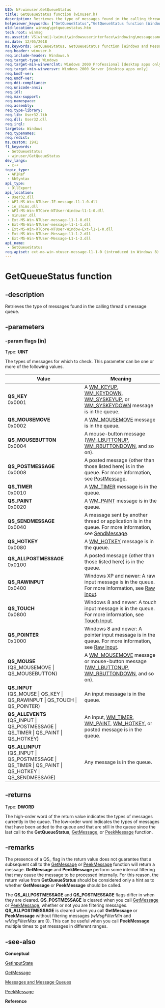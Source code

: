 ```yaml
---
UID: NF:winuser.GetQueueStatus
title: GetQueueStatus function (winuser.h)
description: Retrieves the type of messages found in the calling thread's message queue.
helpviewer_keywords: ["GetQueueStatus","GetQueueStatus function [Windows and Messages]","QS_ALLEVENTS","QS_ALLINPUT","QS_ALLPOSTMESSAGE","QS_HOTKEY","QS_INPUT","QS_KEY","QS_MOUSE","QS_MOUSEBUTTON","QS_MOUSEMOVE","QS_PAINT","QS_POSTMESSAGE","QS_RAWINPUT","QS_SENDMESSAGE","QS_TIMER","_win32_GetQueueStatus","_win32_getqueuestatus_cpp","winmsg.getqueuestatus","winui._win32_getqueuestatus","winuser/GetQueueStatus"]
old-location: winmsg\getqueuestatus.htm
tech.root: winmsg
ms.assetid: VS|winui|~\winui\windowsuserinterface\windowing\messagesandmessagequeues\messagesandmessagequeuesreference\messagesandmessagequeuesfunctions\getqueuestatus.htm
ms.date: 12/05/2018
ms.keywords: GetQueueStatus, GetQueueStatus function [Windows and Messages], QS_ALLEVENTS, QS_ALLINPUT, QS_ALLPOSTMESSAGE, QS_HOTKEY, QS_INPUT, QS_KEY, QS_MOUSE, QS_MOUSEBUTTON, QS_MOUSEMOVE, QS_PAINT, QS_POSTMESSAGE, QS_RAWINPUT, QS_SENDMESSAGE, QS_TIMER, _win32_GetQueueStatus, _win32_getqueuestatus_cpp, winmsg.getqueuestatus, winui._win32_getqueuestatus, winuser/GetQueueStatus
req.header: winuser.h
req.include-header: Windows.h
req.target-type: Windows
req.target-min-winverclnt: Windows 2000 Professional [desktop apps only]
req.target-min-winversvr: Windows 2000 Server [desktop apps only]
req.kmdf-ver: 
req.umdf-ver: 
req.ddi-compliance: 
req.unicode-ansi: 
req.idl: 
req.max-support: 
req.namespace: 
req.assembly: 
req.type-library: 
req.lib: User32.lib
req.dll: User32.dll
req.irql: 
targetos: Windows
req.typenames: 
req.redist: 
ms.custom: 19H1
f1_keywords:
 - GetQueueStatus
 - winuser/GetQueueStatus
dev_langs:
 - c++
topic_type:
 - APIRef
 - kbSyntax
api_type:
 - DllExport
api_location:
 - User32.dll
 - API-MS-Win-NTUser-IE-message-l1-1-0.dll
 - ie_shims.dll
 - API-MS-Win-RTCore-NTUser-Window-l1-1-0.dll
 - minuser.dll
 - Ext-MS-Win-NTUser-message-l1-1-0.dll
 - Ext-MS-Win-NTUser-message-l1-1-1.dll
 - Ext-MS-Win-RTCore-NTUser-Window-Ext-l1-1-0.dll
 - Ext-MS-Win-NTUser-Message-l1-1-2.dll
 - Ext-MS-Win-NTUser-Message-L1-1-3.dll
api_name:
 - GetQueueStatus
req.apiset: ext-ms-win-ntuser-message-l1-1-0 (introduced in Windows 8)
---
```


# GetQueueStatus function


## -description

Retrieves the type of messages found in the calling thread's message queue.

## -parameters

### -param flags [in]

Type: <b>UINT</b>

The types of messages for which to check. This parameter can be one or more of the following values.

| Value | Meaning |
|-------|---------|
| **QS\_KEY**<br>0x0001 | A [WM\_KEYUP](/windows/desktop/inputdev/wm-keyup), [WM\_KEYDOWN](/windows/desktop/inputdev/wm-keydown), [WM\_SYSKEYUP](/windows/desktop/inputdev/wm-syskeyup), or [WM\_SYSKEYDOWN](/windows/desktop/inputdev/wm-syskeydown) message is in the queue. |
| **QS\_MOUSEMOVE**<br>0x0002 | A [WM\_MOUSEMOVE](/windows/desktop/inputdev/wm-mousemove) message is in the queue. |
| **QS\_MOUSEBUTTON**<br>0x0004 | A mouse-button message ([WM\_LBUTTONUP](/windows/desktop/inputdev/wm-lbuttonup), [WM\_RBUTTONDOWN](/windows/desktop/inputdev/wm-rbuttondown), and so on). |
| **QS\_POSTMESSAGE**<br>0x0008 | A posted message (other than those listed here) is in the queue. For more information, see [PostMessage](/windows/win32/api/winuser/nf-winuser-postmessagew). |
| **QS\_TIMER**<br>0x0010 | A [WM\_TIMER](/windows/desktop/winmsg/wm-timer) message is in the queue. |
| **QS\_PAINT**<br>0x0020 | A [WM\_PAINT](/windows/desktop/gdi/wm-paint) message is in the queue. |
| **QS\_SENDMESSAGE**<br>0x0040 | A message sent by another thread or application is in the queue. For more information, see [SendMessage](/windows/win32/api/winuser/nf-winuser-sendmessagew). |
| **QS\_HOTKEY**<br>0x0080 | A [WM\_HOTKEY](/windows/desktop/inputdev/wm-hotkey) message is in the queue. |
| **QS\_ALLPOSTMESSAGE**<br>0x0100 | A posted message (other than those listed here) is in the queue.| 
| **QS\_RAWINPUT**<br>0x0400 | Windows XP and newer: A raw input message is in the queue. For more information, see [Raw Input](/windows/desktop/inputdev/raw-input). |
| **QS\_TOUCH**<br>0x0800 | Windows 8 and newer: A touch input message is in the queue. For more information, see [Touch Input](/windows/win32/wintouch/windows-touch-portal). |
| **QS\_POINTER**<br>0x1000 | Windows 8 and newer: A pointer input message is in the queue. For more information, see [Raw Input](/windows/win32/inputmsg/messages-and-notifications-portal). |
| **QS\_MOUSE**<br>(QS\_MOUSEMOVE \| QS\_MOUSEBUTTON) | A [WM\_MOUSEMOVE](/windows/desktop/inputdev/wm-mousemove) message or mouse-button message ([WM\_LBUTTONUP](/windows/desktop/inputdev/wm-lbuttonup), [WM\_RBUTTONDOWN](/windows/desktop/inputdev/wm-rbuttondown), and so on). |
| **QS\_INPUT**<br>(QS\_MOUSE \| QS\_KEY \| QS\_RAWINPUT \| QS\_TOUCH \| QS\_POINTER) | An input message is in the queue. |
| **QS\_ALLEVENTS**<br>(QS\_INPUT \| QS\_POSTMESSAGE \| QS\_TIMER \| QS\_PAINT \| QS\_HOTKEY) | An input, [WM\_TIMER](/windows/desktop/winmsg/wm-timer), [WM\_PAINT](/windows/desktop/gdi/wm-paint), [WM\_HOTKEY](/windows/desktop/inputdev/wm-hotkey), or posted message is in the queue. |
| **QS\_ALLINPUT**<br>(QS\_INPUT \| QS\_POSTMESSAGE \| QS\_TIMER \| QS\_PAINT \| QS\_HOTKEY \| QS\_SENDMESSAGE) | Any message is in the queue. |


## -returns

Type: <b>DWORD</b>

The high-order word of the return value indicates the types of messages currently in the queue. The low-order word indicates the types of messages that have been added to the queue and that are still in the queue since the last call to the <b>GetQueueStatus</b>, <a href="/windows/desktop/api/winuser/nf-winuser-getmessage">GetMessage</a>, or <a href="/windows/desktop/api/winuser/nf-winuser-peekmessagea">PeekMessage</a> function.

## -remarks

The presence of a QS_ flag in the return value does not guarantee that a subsequent call to the <a href="/windows/desktop/api/winuser/nf-winuser-getmessage">GetMessage</a> or <a href="/windows/desktop/api/winuser/nf-winuser-peekmessagea">PeekMessage</a> function will return a message. <b>GetMessage</b> and <b>PeekMessage</b> perform some internal filtering that may cause the message to be processed internally. For this reason, the return value from <b>GetQueueStatus</b> should be considered only a hint as to whether <b>GetMessage</b> or <b>PeekMessage</b> should be called. 

The <b>QS_ALLPOSTMESSAGE</b> and <b>QS_POSTMESSAGE</b> flags differ in when they are cleared. <b>QS_POSTMESSAGE</b> is cleared when you call <a href="/windows/desktop/api/winuser/nf-winuser-getmessage">GetMessage</a> or <a href="/windows/desktop/api/winuser/nf-winuser-peekmessagea">PeekMessage</a>, whether or not you are filtering messages. <b>QS_ALLPOSTMESSAGE</b> is cleared when you call <b>GetMessage</b> or <b>PeekMessage</b> without filtering messages (<i>wMsgFilterMin</i> and <i>wMsgFilterMax</i> are 0). This can be useful when you call <b>PeekMessage</b> multiple times to get messages in different ranges.

## -see-also

<b>Conceptual</b>



<a href="/windows/desktop/api/winuser/nf-winuser-getinputstate">GetInputState</a>



<a href="/windows/desktop/api/winuser/nf-winuser-getmessage">GetMessage</a>



<a href="/windows/desktop/winmsg/messages-and-message-queues">Messages and Message Queues</a>



<a href="/windows/desktop/api/winuser/nf-winuser-peekmessagea">PeekMessage</a>



<b>Reference</b>
